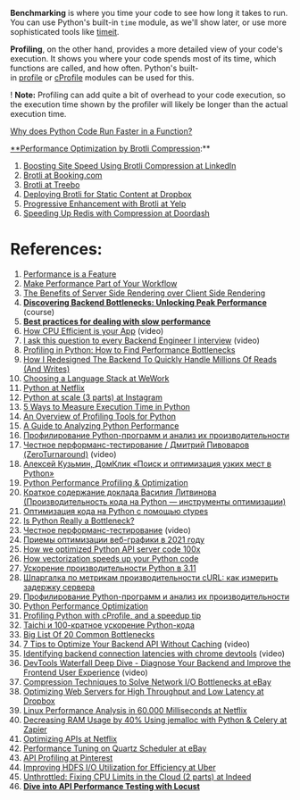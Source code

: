 **Benchmarking** is where you time your code to see how long it takes to run. You can use Python's built-in `time` module, as we'll show later, or use more sophisticated tools like [timeit](https://docs.python.org/3/library/timeit.html).

**Profiling**, on the other hand, provides a more detailed view of your code's execution. It shows you where your code spends most of its time, which functions are called, and how often. Python's built-in [profile](https://docs.python.org/3/library/profile.html) or [cProfile](https://docs.python.org/3/library/cProfile.html) modules can be used for this.

! **Note:** Profiling can add quite a bit of overhead to your code execution, so the execution time shown by the profiler will likely be longer than the actual execution time.

[Why does Python Code Run Faster in a Function?](../../4.%20Python/Why%20does%20Python%20Code%20Run%20Faster%20in%20a%20Function?.md)

[**Performance Optimization by Brotli Compression](https://blogs.akamai.com/2016/02/understanding-brotlis-potential.html):**
1. [Boosting Site Speed Using Brotli Compression at LinkedIn](https://engineering.linkedin.com/blog/2017/05/boosting-site-speed-using-brotli-compression)
2. [Brotli at Booking.com](https://medium.com/booking-com-development/bookings-journey-with-brotli-978b249d34f3)
3. [Brotli at Treebo](https://tech.treebo.com/a-tale-of-brotli-compression-bcb071d9780a)
4. [Deploying Brotli for Static Content at Dropbox](https://dropbox.tech/infrastructure/deploying-brotli-for-static-content)
5. [Progressive Enhancement with Brotli at Yelp](https://engineeringblog.yelp.com/2017/07/progressive-enhancement-with-brotli.html)
6. [Speeding Up Redis with Compression at Doordash](https://doordash.engineering/2019/01/02/speeding-up-redis-with-compression/)

# References:

1. [Performance is a Feature](https://blog.codinghorror.com/performance-is-a-feature/)
2. [Make Performance Part of Your Workflow](https://codeascraft.com/2014/12/11/make-performance-part-of-your-workflow/)
3. [The Benefits of Server Side Rendering over Client Side Rendering](https://medium.com/walmartlabs/the-benefits-of-server-side-rendering-over-client-side-rendering-5d07ff2cefe8)
4. **[Discovering Backend Bottlenecks: Unlocking Peak Performance](https://www.udemy.com/course/discovering-backend-bottlenecks-unlocking-peak-performance/)** (course)
5. **[Best practices for dealing with slow performance](https://forum.djangoproject.com/t/best-practices-for-dealing-with-slow-performance/23707)**
6. [How CPU Efficient is your App](https://www.youtube.com/watch?v=BTD5I1BMx2Q) (video)
7. [I ask this question to every Backend Engineer I interview](https://www.youtube.com/watch?v=bDIB2eIzIC8&list=PLQnljOFTspQXawSLc0ohr9qcai8AVcAH5&index=2) (video)
8. [Profiling in Python: How to Find Performance Bottlenecks](https://realpython.com/python-profiling/)
9. [How I Redesigned The Backend To Quickly Handle Millions Of Reads (And Writes)](https://blog.bitsrc.io/how-i-redesigned-the-backend-to-quickly-handle-millions-of-reads-and-writes-58cfe989e6f8)
10. [Choosing a Language Stack at WeWork](https://engineering.wework.com/choosing-a-language-stack-cac3726928f6)
11. [Python at Netflix](https://netflixtechblog.com/python-at-netflix-bba45dae649e)
12. [Python at scale (3 parts) at Instagram](https://instagram-engineering.com/python-at-scale-strict-modules-c0bb9245c834)
13. [5 Ways to Measure Execution Time in Python](https://superfastpython.com/benchmark-execution-time/)
14. [An Overview of Profiling Tools for Python](https://www.blog.pythonlibrary.org/2020/04/14/an-overview-of-profiling-tools-for-python/)
15. [A Guide to Analyzing Python Performance](https://everyhue.me/posts/python-performance-analysis/)
16. [Профилирование Python-программ и анализ их производительности](https://habr.com/ru/company/wunderfund/blog/656571/)
17. [Честное перформанс-тестирование / Дмитрий Пивоваров (ZeroTurnaround)](https://www.youtube.com/watch?v=8Mzs3arFGZo) (video)
18. [Алексей Кузьмин, ДомКлик «Поиск и оптимизация узких мест в Python»](https://www.youtube.com/watch?v=tDZHhIiACDA)
19. [Python Performance Profiling & Optimization](https://monadical.com/posts/python-performance-profiling.html)
20. [Краткое содержание доклада Василия Литвинова (Производительность кода на Python — инструменты оптимизации)](https://vk.com/wall-105242702_916)
21. [Оптимизация кода на Python с помощью ctypes](https://habr.com/ru/company/otus/blog/490244/)
22. [Is Python Really a Bottleneck?](https://towardsdatascience.com/is-python-really-a-bottleneck-786d063e2921)
23. [Честное перформанс-тестирование](https://www.youtube.com/watch?v=8Mzs3arFGZo) (video)
24. [Приемы оптимизации веб-графики в 2021 году](https://habr.com/ru/company/domclick/blog/580850/)
25. [How we optimized Python API server code 100x](https://towardsdatascience.com/how-we-optimized-python-api-server-code-100x-9da94aa883c5)
26. [How vectorization speeds up your Python code](https://pythonspeed.com/articles/vectorization-python/)
27. [Ускорение производительности Python в 3.11](https://habr.com/ru/post/662087/)
28. [Шпаргалка по метрикам производительности cURL: как измерить задержку сервера](https://habr.com/ru/company/ruvds/blog/568614/)
29. [Профилирование Python-программ и анализ их производительности](https://habr.com/ru/companies/wunderfund/articles/656571/)
30. [Python Performance Optimization](https://stackabuse.com/python-performance-optimization/)
31. [Profiling Python with cProfile, and a speedup tip](https://www.wrighters.io/profiling-python-with-cprofile-and-a-speedup-tip/)
32. [Taichi и 100-кратное ускорение Python-кода](https://habr.com/ru/companies/wunderfund/articles/688134/)
33. [Big List Of 20 Common Bottlenecks](http://highscalability.com/blog/2012/5/16/big-list-of-20-common-bottlenecks.html)
34. [7 Tips to Optimize Your Backend API Without Caching](https://www.youtube.com/watch?v=R4NvQMF58K4&list=PLQnljOFTspQWGuRmwojJ6LiV0ejm6eOcs&index=6) (video)
35. [Identifying backend connection latencies with chrome devtools](https://www.youtube.com/watch?v=IjJtmfjp1Ls&list=PLQnljOFTspQUybacGRk1b_p13dgI-SmcZ&index=49) (video)
36. [DevTools Waterfall Deep Dive - Diagnose Your Backend and Improve the Frontend User Experience](https://www.youtube.com/watch?v=6TEwVDNA7bI&list=PLQnljOFTspQWGuRmwojJ6LiV0ejm6eOcs&index=26) (video)
37. [Compression Techniques to Solve Network I/O Bottlenecks at eBay](https://www.ebayinc.com/stories/blogs/tech/how-ebays-shopping-cart-used-compression-techniques-to-solve-network-io-bottlenecks/)
38. [Optimizing Web Servers for High Throughput and Low Latency at Dropbox](https://blogs.dropbox.com/tech/2017/09/optimizing-web-servers-for-high-throughput-and-low-latency/)
39. [Linux Performance Analysis in 60.000 Milliseconds at Netflix](https://medium.com/netflix-techblog/linux-performance-analysis-in-60-000-milliseconds-accc10403c55)
40. [Decreasing RAM Usage by 40% Using jemalloc with Python & Celery at Zapier](https://zapier.com/engineering/celery-python-jemalloc/)
41. [Optimizing APIs at Netflix](https://medium.com/netflix-techblog/optimizing-the-netflix-api-5c9ac715cf19)
42. [Performance Tuning on Quartz Scheduler at eBay](https://www.ebayinc.com/stories/blogs/tech/performance-tuning-on-quartz-scheduler/)
43. [API Profiling at Pinterest](https://medium.com/@Pinterest_Engineering/api-profiling-at-pinterest-6fa9333b4961)
44. [Improving HDFS I/O Utilization for Efficiency at Uber](https://eng.uber.com/improving-hdfs-i-o-utilization-for-efficiency/)
45. [Unthrottled: Fixing CPU Limits in the Cloud (2 parts) at Indeed](https://engineering.indeedblog.com/blog/2019/12/unthrottled-fixing-cpu-limits-in-the-cloud/)
46. **[Dive into API Performance Testing with Locust](https://medium.com/@abhishekranjandev/dive-into-api-performance-testing-with-locust-78c2ef6b8f1d)**